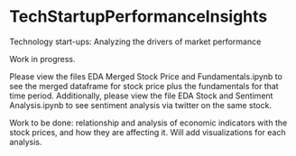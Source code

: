 # TechStartupPerformanceInsights
Technology start-ups: Analyzing the drivers of market performance

Work in progress.

Please view the files EDA Merged Stock Price and Fundamentals.ipynb to see the merged dataframe for stock price plus the fundamentals for that time period. Additionally,
please view the file EDA Stock and Sentiment Analysis.ipynb to see sentiment analysis via twitter on the same stock.

Work to be done: relationship and analysis of economic indicators with the stock prices, and how they are affecting it. Will add visualizations for each analysis.
